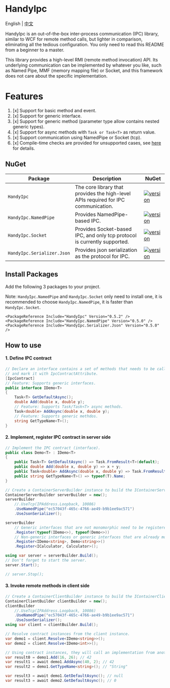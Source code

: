 # HandyIpc

English | [中文](./README.zh-CN.md)

HandyIpc is an out-of-the-box inter-process communication (IPC) library, similar to WCF for remote method calls, but lighter in comparison, eliminating all the tedious configuration. You only need to read this README from a beginner to a master.

This library provides a high-level RMI (remote method invocation) API. Its underlying communication can be implemented by whatever you like, such as Named Pipe, MMF (memory mapping file) or Socket, and this framework does not care about the specific implementation.

# Features

1. [x] Support for basic method and event.
2. [x] Support for generic interface.
3. [x] Support for generic method (parameter type allow contains nested generic types).
4. [x] Support for async methods with `Task or Task<T>` as return value.
5. [x] Support communication using NamedPipe or Socket (tcp).
6. [x] Compile-time checks are provided for unsupported cases, see [here](https://github.com/HandyOrg/HandyIpc/wiki/Diagnostic-Messages) for details.

## NuGet

| Package                    | Description                                                                        | NuGet                                                                                                                              |
| -------------------------- | ---------------------------------------------------------------------------------- | ---------------------------------------------------------------------------------------------------------------------------------- |
| `HandyIpc`                 | The core library that provides the high-level APIs required for IPC communication. | [![version](https://img.shields.io/nuget/v/HandyIpc.svg)](https://www.nuget.org/packages/HandyIpc)                                 |
| `HandyIpc.NamedPipe`       | Provides NamedPipe-based IPC.                                                      | [![version](https://img.shields.io/nuget/v/HandyIpc.NamedPipe.svg)](https://www.nuget.org/packages/HandyIpc.NamedPipe)             |
| `HandyIpc.Socket`          | Provides Socket-based IPC, and only tcp protocol is currently supported.           | [![version](https://img.shields.io/nuget/v/HandyIpc.Socket.svg)](https://www.nuget.org/packages/HandyIpc.Socket)                   |
| `HandyIpc.Serializer.Json` | Provides json serialization as the protocol for IPC.                               | [![version](https://img.shields.io/nuget/v/HandyIpc.Serializer.Json.svg)](https://www.nuget.org/packages/HandyIpc.Serializer.Json) |

## Install Packages

Add the following 3 packages to your project.

Note: `HandyIpc.NamedPipe` and `HandyIpc.Socket` only need to install one, it is recommended to choose `HandyIpc.NamedPipe`, it is faster than `HandyIpc.Socket`.

```
<PackageReference Include="HandyIpc" Version="0.5.2" />
<PackageReference Include="HandyIpc.NamedPipe" Version="0.5.0" />
<PackageReference Include="HandyIpc.Serializer.Json" Version="0.5.0" />
```

## How to use

#### 1. Define IPC contract

```csharp
// Declare an interface contains a set of methods that needs to be called remotely,
// and mark it with IpcContractAttribute.
[IpcContract]
// Feature: Supports generic interfaces.
public interface IDemo<T>
{
    Task<T> GetDefaultAsync();
    double Add(double x, double y);
    // Feature: Supports Task/Task<T> async methods.
    Task<double> AddAsync(double x, double y);
    // Feature: Supports generic methdos.
    string GetTypeName<T>();
}
```

#### 2. Implement, register IPC contract in server side

```csharp
// Implement the IPC contract (interface).
public class Demo<T> : IDemo<T>
{
    public Task<T> GetDefaultAsync() => Task.FromResult<T>(default);
    public double Add(double x, double y) => x + y;
    public Task<double> AddAsync(double x, double y) => Task.FromResult(x + y);
    public string GetTypeName<T>() => typeof(T).Name;
}
```

```csharp
// Create a ContainerServerBuilder instance to build the IContainerServer instance.
ContainerServerBuilder serverBuilder = new();
serverBuilder
    //.UseTcp(IPAddress.Loopback, 10086)
    .UseNamedPipe("ec57043f-465c-4766-ae49-b9b1ee9ac571")
    .UseJsonSerializer();

serverBuilder
    // Generic interfaces that are not monomorphic need to be registered in this form.
    .Register(typeof(IDemo<>), typeof(Demo<>))
    // Non-generic interfaces or generic interfaces that are already monomorphic can use more elegant extension methods.
    .Register<IDemo<string>, Demo<string>>()
    .Register<ICalculator, Calculator>();

using var server = serverBuilder.Build();
// Don't forget to start the server.
server.Start();

// server.Stop();
```

#### 3. Invoke remote methods in client side

```csharp
// Create a ContainerClientBuilder instance to build the IContainerClient instance.
ContainerClientBuilder clientBuilder = new();
clientBuilder
    //.UseTcp(IPAddress.Loopback, 10086)
    .UseNamedPipe("ec57043f-465c-4766-ae49-b9b1ee9ac571")
    .UseJsonSerializer();
using var client = clientBuilder.Build();

// Resolve contract instances from the client instance.
var demo1 = client.Resolve<IDemo<string>>();
var demo2 = client.Resolve<IDemo<int>>();

// Using contract instances, they will call an implementation from another process.
var result0 = demo1.Add(16, 26); // 42
var result1 = await demo1.AddAsync(40, 2); // 42
var result2 = demo1.GetTypeName<string>(); // "String"

var result3 = await demo1.GetDefaultAsync(); // null
var result3 = await demo2.GetDefaultAsync(); // 0
```

